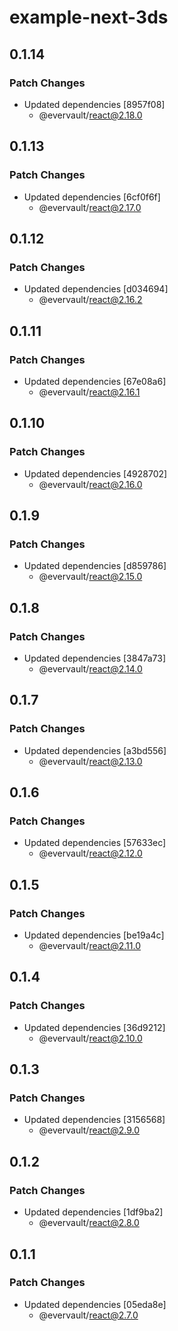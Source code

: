 # example-next-3ds

## 0.1.14

### Patch Changes

- Updated dependencies [8957f08]
  - @evervault/react@2.18.0

## 0.1.13

### Patch Changes

- Updated dependencies [6cf0f6f]
  - @evervault/react@2.17.0

## 0.1.12

### Patch Changes

- Updated dependencies [d034694]
  - @evervault/react@2.16.2

## 0.1.11

### Patch Changes

- Updated dependencies [67e08a6]
  - @evervault/react@2.16.1

## 0.1.10

### Patch Changes

- Updated dependencies [4928702]
  - @evervault/react@2.16.0

## 0.1.9

### Patch Changes

- Updated dependencies [d859786]
  - @evervault/react@2.15.0

## 0.1.8

### Patch Changes

- Updated dependencies [3847a73]
  - @evervault/react@2.14.0

## 0.1.7

### Patch Changes

- Updated dependencies [a3bd556]
  - @evervault/react@2.13.0

## 0.1.6

### Patch Changes

- Updated dependencies [57633ec]
  - @evervault/react@2.12.0

## 0.1.5

### Patch Changes

- Updated dependencies [be19a4c]
  - @evervault/react@2.11.0

## 0.1.4

### Patch Changes

- Updated dependencies [36d9212]
  - @evervault/react@2.10.0

## 0.1.3

### Patch Changes

- Updated dependencies [3156568]
  - @evervault/react@2.9.0

## 0.1.2

### Patch Changes

- Updated dependencies [1df9ba2]
  - @evervault/react@2.8.0

## 0.1.1

### Patch Changes

- Updated dependencies [05eda8e]
  - @evervault/react@2.7.0
